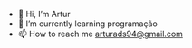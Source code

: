 - 👋 Hi, I’m  Artur
- 🌱 I’m currently learning programação
- 📫 How to reach me arturads94@gmail.com

<!---
Arturw2t/Arturw2t is a ✨ special ✨ repository because its `README.md` (this file) appears on your GitHub profile.
You can click the Preview link to take a look at your changes.
--->

